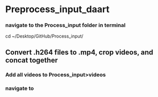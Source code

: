 # Preprocess_input_daart

### navigate to the Process_input folder in terminal

cd ~/Desktop/GitHub/Process_input/

## Convert .h264 files to .mp4, crop videos, and concat together

### Add all videos to Process_input>videos
### navigate to 
